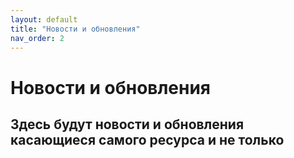 ```yaml
---
layout: default
title: "Новости и обновления"
nav_order: 2
---
```

# Новости и обновления

Здесь будут новости и обновления касающиеся самого ресурса и не только
---

